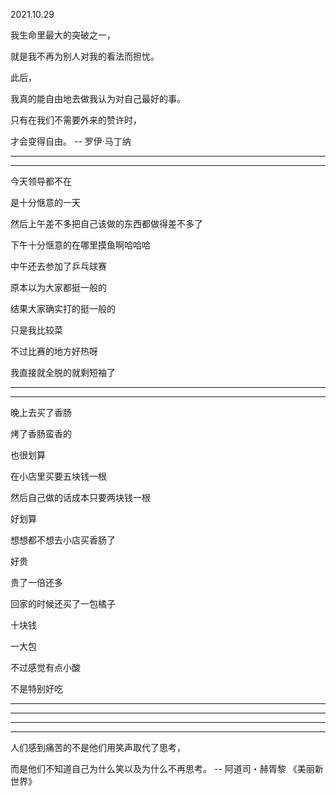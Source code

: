 2021.10.29

我生命里最大的突破之一，

就是我不再为别人对我的看法而担忧。

此后，

我真的能自由地去做我认为对自己最好的事。

只有在我们不需要外来的赞许时，

才会变得自由。 -- 罗伊·马丁纳 

--------

----------

今天领导都不在

是十分惬意的一天

然后上午差不多把自己该做的东西都做得差不多了

下午十分惬意的在哪里摸鱼啊哈哈哈

中午还去参加了乒乓球赛

原本以为大家都挺一般的

结果大家确实打的挺一般的

只是我比较菜

不过比赛的地方好热呀

我直接就全脱的就剩短袖了

-------

---------

晚上去买了香肠

烤了香肠蛮香的

也很划算

在小店里买要五块钱一根

然后自己做的话成本只要两块钱一根

好划算

想想都不想去小店买香肠了

好贵

贵了一倍还多

回家的时候还买了一包橘子

十块钱

一大包

不过感觉有点小酸

不是特别好吃



--------

----------





--------

---------

人们感到痛苦的不是他们用笑声取代了思考，

而是他们不知道自己为什么笑以及为什么不再思考。 -- 阿道司・赫胥黎 《美丽新世界》



